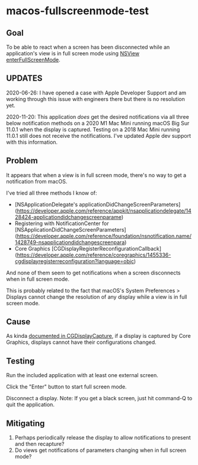 # macos-fullscreenmode-test

## Goal

To be able to react when a screen has been disconnected while an application's view is in full screen mode using [NSView enterFullScreenMode](https://developer.apple.com/reference/appkit/nsview/1483780-enterfullscreenmode).

## UPDATES

2020-06-26:  I have opened a case with Apple Developer Support and am working through this issue with engineers there but there is no resolution yet.

2020-11-20:  This application *does* get the desired notifications via all three below notification methods on a 2020 M1 Mac Mini running macOS Big Sur 11.0.1 when the display is captured.  Testing on a 2018 Mac Mini running 11.0.1 still does not receive the notifications.  I've updated Apple dev support with this information.

## Problem

It appears that when a view is in full screen mode, there's no way to get a notification from macOS.

I've tried all three methods I know of:
- [NSApplicationDelegate's applicationDidChangeScreenParameters] (https://developer.apple.com/reference/appkit/nsapplicationdelegate/1428424-applicationdidchangescreenparame)
- Registering with NotificationCenter for [NSApplicationDidChangeScreenParameters] (https://developer.apple.com/reference/foundation/nsnotification.name/1428749-nsapplicationdidchangescreenpara)
- Core Graphics [CGDisplayRegisterReconfigurationCallback] (https://developer.apple.com/reference/coregraphics/1455336-cgdisplayregisterreconfiguration?language=objc)

And none of them seem to get notifications when a screen disconnects when in full screen mode.

This is probably related to the fact that macOS's System Preferences > Displays cannot change the resolution of any display while a view is in full screen mode.

## Cause

As kinda [documented in CGDisplayCapture](https://developer.apple.com/reference/coregraphics/1456259-cgdisplaycapture#discussion), if a display is captured by Core Graphics, displays cannot have their configurations changed.

## Testing

Run the included application with at least one external screen.

Click the "Enter" button to start full screen mode.

Disconnect a display.  Note:  If you get a black screen, just hit command-Q to quit the application.

## Mitigating

1. Perhaps periodically release the display to allow notifications to present and then recapture?
2. Do views get notifications of parameters changing when in full screen mode?
